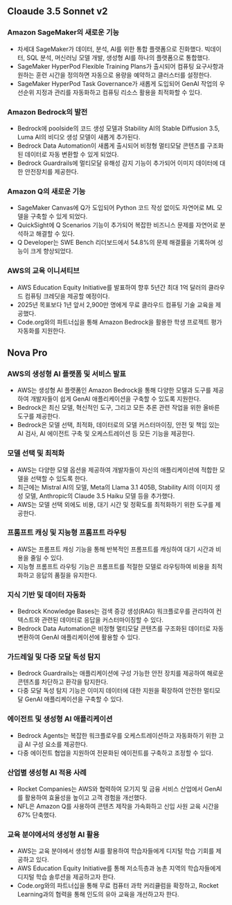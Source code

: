 
## Cloaude 3.5 Sonnet v2
### Amazon SageMaker의 새로운 기능
* 차세대 SageMaker가 데이터, 분석, AI를 위한 통합 플랫폼으로 진화했다. 빅데이터, SQL 분석, 머신러닝 모델 개발, 생성형 AI를 하나의 플랫폼으로 통합했다.
* SageMaker HyperPod Flexible Training Plans가 출시되어 컴퓨팅 요구사항과 원하는 훈련 시간을 정의하면 자동으로 용량을 예약하고 클러스터를 설정한다.
* SageMaker HyperPod Task Governance가 새롭게 도입되어 GenAI 작업의 우선순위 지정과 관리를 자동화하고 컴퓨팅 리소스 활용을 최적화할 수 있다.

### Amazon Bedrock의 발전
* Bedrock에 poolside의 코드 생성 모델과 Stability AI의 Stable Diffusion 3.5, Luma AI의 비디오 생성 모델이 새롭게 추가된다.
* Bedrock Data Automation이 새롭게 출시되어 비정형 멀티모달 콘텐츠를 구조화된 데이터로 자동 변환할 수 있게 되었다.
* Bedrock Guardrails에 멀티모달 유해성 감지 기능이 추가되어 이미지 데이터에 대한 안전장치를 제공한다.

### Amazon Q의 새로운 기능
* SageMaker Canvas에 Q가 도입되어 Python 코드 작성 없이도 자연어로 ML 모델을 구축할 수 있게 되었다.
* QuickSight에 Q Scenarios 기능이 추가되어 복잡한 비즈니스 문제를 자연어로 분석하고 해결할 수 있다.
* Q Developer는 SWE Bench 리더보드에서 54.8%의 문제 해결률을 기록하며 성능이 크게 향상되었다.

### AWS의 교육 이니셔티브
* AWS Education Equity Initiative를 발표하여 향후 5년간 최대 1억 달러의 클라우드 컴퓨팅 크레딧을 제공할 예정이다.
* 2025년 목표보다 1년 앞서 2,900만 명에게 무료 클라우드 컴퓨팅 기술 교육을 제공했다.
* Code.org와의 파트너십을 통해 Amazon Bedrock을 활용한 학생 프로젝트 평가 자동화를 지원한다.


## Nova Pro
### AWS의 생성형 AI 플랫폼 및 서비스 발표
* AWS는 생성형 AI 플랫폼인 Amazon Bedrock을 통해 다양한 모델과 도구를 제공하여 개발자들이 쉽게 GenAI 애플리케이션을 구축할 수 있도록 지원한다.
* Bedrock은 최신 모델, 혁신적인 도구, 그리고 모든 추론 관련 작업을 위한 올바른 도구를 제공한다.
* Bedrock은 모델 선택, 최적화, 데이터로의 모델 커스터마이징, 안전 및 책임 있는 AI 검사, AI 에이전트 구축 및 오케스트레이션 등 모든 기능을 제공한다.

### 모델 선택 및 최적화
* AWS는 다양한 모델 옵션을 제공하여 개발자들이 자신의 애플리케이션에 적합한 모델을 선택할 수 있도록 한다.
* 최근에는 Mistral AI의 모델, Meta의 Llama 3.1 405B, Stability AI의 이미지 생성 모델, Anthropic의 Claude 3.5 Haiku 모델 등을 추가했다.
* AWS는 모델 선택 외에도 비용, 대기 시간 및 정확도를 최적화하기 위한 도구를 제공한다.

### 프롬프트 캐싱 및 지능형 프롬프트 라우팅
* AWS는 프롬프트 캐싱 기능을 통해 반복적인 프롬프트를 캐싱하여 대기 시간과 비용을 줄일 수 있다.
* 지능형 프롬프트 라우팅 기능은 프롬프트를 적절한 모델로 라우팅하여 비용을 최적화하고 응답의 품질을 유지한다.

### 지식 기반 및 데이터 자동화
* Bedrock Knowledge Bases는 검색 증강 생성(RAG) 워크플로우를 관리하여 컨텍스트와 관련된 데이터로 응답을 커스터마이징할 수 있다.
* Bedrock Data Automation은 비정형 멀티모달 콘텐츠를 구조화된 데이터로 자동 변환하여 GenAI 애플리케이션에 활용할 수 있다.

### 가드레일 및 다중 모달 독성 탐지
* Bedrock Guardrails는 애플리케이션에 구성 가능한 안전 장치를 제공하여 해로운 콘텐츠를 차단하고 환각을 탐지한다.
* 다중 모달 독성 탐지 기능은 이미지 데이터에 대한 지원을 확장하여 안전한 멀티모달 GenAI 애플리케이션을 구축할 수 있다.

### 에이전트 및 생성형 AI 애플리케이션
* Bedrock Agents는 복잡한 워크플로우를 오케스트레이션하고 자동화하기 위한 고급 AI 구성 요소를 제공한다.
* 다중 에이전트 협업을 지원하여 전문화된 에이전트를 구축하고 조정할 수 있다.

### 산업별 생성형 AI 적용 사례
* Rocket Companies는 AWS와 협력하여 모기지 및 금융 서비스 산업에서 GenAI를 활용하여 효율성을 높이고 고객 경험을 개선했다.
* NFL은 Amazon Q를 사용하여 콘텐츠 제작을 가속화하고 신입 사원 교육 시간을 67% 단축했다.

### 교육 분야에서의 생성형 AI 활용
* AWS는 교육 분야에서 생성형 AI를 활용하여 학습자들에게 디지털 학습 기회를 제공하고 있다.
* AWS Education Equity Initiative를 통해 저소득층과 농촌 지역의 학습자들에게 디지털 학습 솔루션을 제공하고자 한다.
* Code.org와의 파트너십을 통해 무료 컴퓨터 과학 커리큘럼을 확장하고, Rocket Learning과의 협력을 통해 인도의 유아 교육을 개선하고자 한다.

